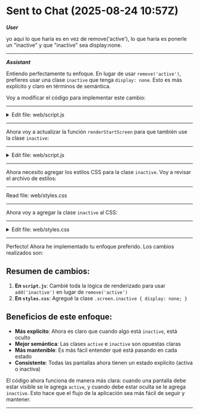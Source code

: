 <!-- Generated by SpecStory -->

# Sent to Chat (2025-08-24 10:57Z)

_**User**_

yo aqui lo que haría es en vez de remove('active'), lo que haría es ponerle un "inactive" y que "inactive" sea display:none.

---

_**Assistant**_

Entiendo perfectamente tu enfoque. En lugar de usar `remove('active')`, prefieres usar una clase `inactive` que tenga `display: none`. Esto es más explícito y claro en términos de semántica.

Voy a modificar el código para implementar este cambio:


---

<details><summary>Edit file: web/script.js</summary>

Voy a cambiar la lógica de renderizado para usar la clase 'inactive' en lugar de remove('active'), y actualizar todas las referencias en el código.

**Chunk 1**
Lines added: 36, lines removed: 9

```diff
@@ -33,19 +33,46 @@
      switch (authState) {
          case AUTH_STATES.UNAUTHENTICATED:
-             if (loginScreen) loginScreen.classList.add('active');
-             if (gameScreen) gameScreen.classList.remove('active');
-             if (startScreen) startScreen.classList.remove('active');
+             if (loginScreen) {
+                 loginScreen.classList.add('active');
+                 loginScreen.classList.remove('inactive');
+             }
+             if (gameScreen) {
+                 gameScreen.classList.remove('active');
+                 gameScreen.classList.add('inactive');
+             }
+             if (startScreen) {
+                 startScreen.classList.remove('active');
+                 startScreen.classList.add('inactive');
+             }
              break;
          case AUTH_STATES.AUTHENTICATED:
-             if (loginScreen) loginScreen.classList.remove('active');
-             if (gameScreen) gameScreen.classList.add('active');
+             if (loginScreen) {
+                 loginScreen.classList.remove('active');
+                 loginScreen.classList.add('inactive');
+             }
+             if (gameScreen) {
+                 gameScreen.classList.add('active');
+                 gameScreen.classList.remove('inactive');
+             }
              // start-screen se activará después cuando se llame a renderStartScreen
-             if (startScreen) startScreen.classList.remove('active');
+             if (startScreen) {
+                 startScreen.classList.remove('active');
+                 startScreen.classList.add('inactive');
+             }
              break;
          case AUTH_STATES.AUTHENTICATING:
              // Mantener pantalla de login durante autenticación
-             if (loginScreen) loginScreen.classList.add('active');
-             if (gameScreen) gameScreen.classList.remove('active');
-             if (startScreen) startScreen.classList.remove('active');
+             if (loginScreen) {
+                 loginScreen.classList.add('active');
+                 loginScreen.classList.remove('inactive');
+             }
+             if (gameScreen) {
+                 gameScreen.classList.remove('active');
+                 gameScreen.classList.add('inactive');
+             }
+             if (startScreen) {
+                 startScreen.classList.remove('active');
+                 startScreen.classList.add('inactive');
+             }
              break;
          default:
```

</details>

---

Ahora voy a actualizar la función `renderStartScreen` para que también use la clase `inactive`:


---

<details><summary>Edit file: web/script.js</summary>

Voy a actualizar la función renderStartScreen para que también use la clase 'inactive' en lugar de remove('active').

**Chunk 1**
Lines added: 2, lines removed: undefined

```diff
@@ -112,6 +112,8 @@
          if (isGameActive && !isLoginActive) {
              startScreen.classList.add('active');
+             startScreen.classList.remove('inactive');
          } else {
              startScreen.classList.remove('active');
+             startScreen.classList.add('inactive');
          }
      }
```

</details>

---

Ahora necesito agregar los estilos CSS para la clase `inactive`. Voy a revisar el archivo de estilos:


---

Read file: web/styles.css

---

Ahora voy a agregar la clase `inactive` al CSS:


---

<details><summary>Edit file: web/styles.css</summary>

Voy a agregar la clase 'inactive' que establece display: none para complementar la clase 'active'.

**Chunk 1**
Lines added: 4, lines removed: undefined

```diff
@@ -31,4 +31,8 @@
      display: block;
  }
+ 
+ .screen.inactive {
+     display: none;
+ }
  
  /* Pantalla de Login */
```

</details>

---

Perfecto! Ahora he implementado tu enfoque preferido. Los cambios realizados son:

## Resumen de cambios:

1. **En `script.js`**: Cambié toda la lógica de renderizado para usar `add('inactive')` en lugar de `remove('active')`
2. **En `styles.css`**: Agregué la clase `.screen.inactive { display: none; }`

## Beneficios de este enfoque:

- **Más explícito**: Ahora es claro que cuando algo está `inactive`, está oculto
- **Mejor semántica**: Las clases `active` e `inactive` son opuestas claras
- **Más mantenible**: Es más fácil entender qué está pasando en cada estado
- **Consistente**: Todas las pantallas ahora tienen un estado explícito (activa o inactiva)

El código ahora funciona de manera más clara: cuando una pantalla debe estar visible se le agrega `active`, y cuando debe estar oculta se le agrega `inactive`. Esto hace que el flujo de la aplicación sea más fácil de seguir y mantener.

---


